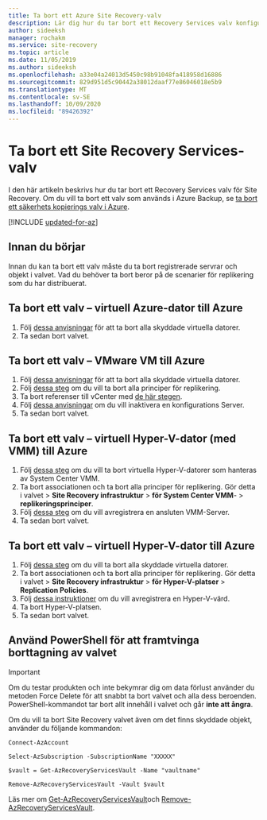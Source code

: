 ```yaml
---
title: Ta bort ett Azure Site Recovery-valv
description: Lär dig hur du tar bort ett Recovery Services valv konfigurerat för Azure Site Recovery
author: sideeksh
manager: rochakm
ms.service: site-recovery
ms.topic: article
ms.date: 11/05/2019
ms.author: sideeksh
ms.openlocfilehash: a33e04a24013d5450c98b91048fa418958d16886
ms.sourcegitcommit: 829d951d5c90442a38012daaf77e86046018e5b9
ms.translationtype: MT
ms.contentlocale: sv-SE
ms.lasthandoff: 10/09/2020
ms.locfileid: "89426392"
---
```

# <a name="delete-a-site-recovery-services-vault"></a>Ta bort ett Site Recovery Services-valv

I den här artikeln beskrivs hur du tar bort ett Recovery Services valv för Site Recovery. Om du vill ta bort ett valv som används i Azure Backup, se [ta bort ett säkerhets kopierings valv i Azure](../backup/backup-azure-delete-vault.md).

[!INCLUDE [updated-for-az](../../includes/updated-for-az.md)]


## <a name="before-you-start"></a>Innan du börjar

Innan du kan ta bort ett valv måste du ta bort registrerade servrar och objekt i valvet. Vad du behöver ta bort beror på de scenarier för replikering som du har distribuerat. 


## <a name="delete-a-vault-azure-vm-to-azure"></a>Ta bort ett valv – virtuell Azure-dator till Azure

1. Följ [dessa anvisningar](site-recovery-manage-registration-and-protection.md#disable-protection-for-a-azure-vm-azure-to-azure) för att ta bort alla skyddade virtuella datorer.
2. Ta sedan bort valvet.

## <a name="delete-a-vault-vmware-vm-to-azure"></a>Ta bort ett valv – VMware VM till Azure

1. Följ [dessa anvisningar](site-recovery-manage-registration-and-protection.md#disable-protection-for-a-vmware-vm-or-physical-server-vmware-to-azure) för att ta bort alla skyddade virtuella datorer.
2. Följ [dessa steg](vmware-azure-set-up-replication.md#disassociate-or-delete-a-replication-policy) om du vill ta bort alla principer för replikering.
3. Ta bort referenser till vCenter med [de här stegen](vmware-azure-manage-vcenter.md#delete-a-vcenter-server).
4. Följ [dessa anvisningar](vmware-azure-manage-configuration-server.md#delete-or-unregister-a-configuration-server) om du vill inaktivera en konfigurations Server.
5. Ta sedan bort valvet.


## <a name="delete-a-vault-hyper-v-vm-with-vmm-to-azure"></a>Ta bort ett valv – virtuell Hyper-V-dator (med VMM) till Azure

1. Följ [dessa steg](site-recovery-manage-registration-and-protection.md#disable-protection-for-a-hyper-v-virtual-machine-replicating-to-azure-using-the-system-center-vmm-to-azure-scenario) om du vill ta bort virtuella Hyper-V-datorer som hanteras av System Center VMM.
2. Ta bort associationen och ta bort alla principer för replikering. Gör detta i valvet > **Site Recovery infrastruktur**  >  **för System Center VMM**-  >  **replikeringsprinciper**.
3. Följ [dessa steg](site-recovery-manage-registration-and-protection.md#unregister-a-vmm-server) om du vill avregistrera en ansluten VMM-Server.
4. Ta sedan bort valvet.

## <a name="delete-a-vault-hyper-v-vm-to-azure"></a>Ta bort ett valv – virtuell Hyper-V-dator till Azure

1. Följ [dessa steg](site-recovery-manage-registration-and-protection.md#disable-protection-for-a-hyper-v-virtual-machine-hyper-v-to-azure) om du vill ta bort alla skyddade virtuella datorer.
2. Ta bort associationen och ta bort alla principer för replikering. Gör detta i valvet > **Site Recovery infrastruktur**  >  **för Hyper-V-platser**  >  **Replication Policies**.
3. Följ [dessa instruktioner](site-recovery-manage-registration-and-protection.md#unregister-a-hyper-v-host-in-a-hyper-v-site) om du vill avregistrera en Hyper-V-värd.
4. Ta bort Hyper-V-platsen.
5. Ta sedan bort valvet.


## <a name="use-powershell-to-force-delete-the-vault"></a>Använd PowerShell för att framtvinga borttagning av valvet 

> [!Important]
> Om du testar produkten och inte bekymrar dig om data förlust använder du metoden Force Delete för att snabbt ta bort valvet och alla dess beroenden.
> PowerShell-kommandot tar bort allt innehåll i valvet och går **inte att ångra**.

Om du vill ta bort Site Recovery valvet även om det finns skyddade objekt, använder du följande kommandon:

```azurepowershell
Connect-AzAccount

Select-AzSubscription -SubscriptionName "XXXXX"

$vault = Get-AzRecoveryServicesVault -Name "vaultname"

Remove-AzRecoveryServicesVault -Vault $vault
```

Läs mer om [Get-AzRecoveryServicesVault](/powershell/module/az.recoveryservices/get-azrecoveryservicesvault)och [Remove-AzRecoveryServicesVault](/powershell/module/az.recoveryservices/remove-azrecoveryservicesvault).

